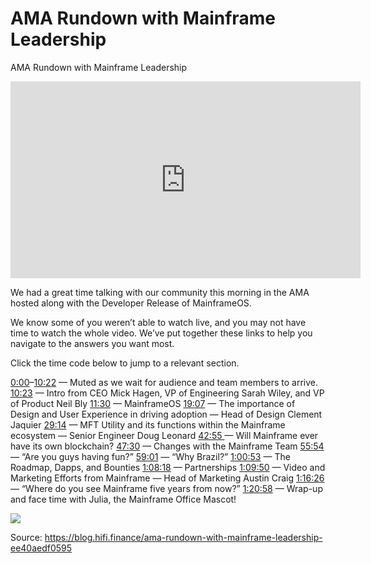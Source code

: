 
# AMA Rundown with Mainframe Leadership

AMA Rundown with Mainframe Leadership

<center><iframe width="560" height="315" src="https://www.youtube.com/embed/1-L7_0xLhr0" frameborder="0" allowfullscreen></iframe></center>

We had a great time talking with our community this morning in the AMA hosted along with the Developer Release of MainframeOS.

We know some of you weren’t able to watch live, and you may not have time to watch the whole video. We’ve put together these links to help you navigate to the answers you want most.

Click the time code below to jump to a relevant section.

[0:00](https://www.youtube.com/watch?v=1-L7_0xLhr0)–[10:22](https://youtu.be/1-L7_0xLhr0?t=622) — Muted as we wait for audience and team members to arrive.
[10:23](https://www.youtube.com/watch?v=1-L7_0xLhr0&t=623s) — Intro from CEO Mick Hagen, VP of Engineering Sarah Wiley, and VP of Product Neil Bly
[11:30](https://www.youtube.com/watch?v=1-L7_0xLhr0&t=690s) — MainframeOS
[19:07](https://www.youtube.com/watch?v=1-L7_0xLhr0&t=1147s) — The importance of Design and User Experience in driving adoption — Head of Design Clement Jaquier
[29:14](https://www.youtube.com/watch?v=1-L7_0xLhr0&t=1754s) — MFT Utility and its functions within the Mainframe ecosystem — Senior Engineer Doug Leonard
[42:55 ](https://www.youtube.com/watch?v=1-L7_0xLhr0&t=2575s)— Will Mainframe ever have its own blockchain?
[47:30](https://www.youtube.com/watch?v=1-L7_0xLhr0&t=2850s) — Changes with the Mainframe Team
[55:54](https://www.youtube.com/watch?v=1-L7_0xLhr0&t=3354s) — “Are you guys having fun?”
[59:01](https://www.youtube.com/watch?v=1-L7_0xLhr0&t=3541s) — “Why Brazil?”
[1:00:53](https://www.youtube.com/watch?v=1-L7_0xLhr0&t=3653s) — The Roadmap, Dapps, and Bounties
[1:08:18](https://www.youtube.com/watch?v=1-L7_0xLhr0&t=4098s) — Partnerships
[1:09:50](https://www.youtube.com/watch?v=1-L7_0xLhr0&t=4190s) — Video and Marketing Efforts from Mainframe — Head of Marketing Austin Craig
[1:16:26 ](https://www.youtube.com/watch?v=1-L7_0xLhr0&t=4586s)— “Where do you see Mainframe five years from now?”
[1:20:58](https://www.youtube.com/watch?v=1-L7_0xLhr0&t=4858s) — Wrap-up and face time with Julia, the Mainframe Office Mascot!

![](../images/2019-03-06_ama-rundown-with-mainframe-leadership/1_hgGn2v97rly94pI8BtbnYA.png)


Source: https://blog.hifi.finance/ama-rundown-with-mainframe-leadership-ee40aedf0595

